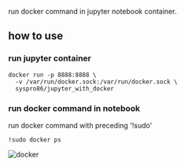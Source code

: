 run docker command in jupyter notebook container.

## how to use

### run jupyter container
```
docker run -p 8888:8888 \
  -v /var/run/docker.sock:/var/run/docker.sock \
  syspro86/jupyter_with_docker
```

### run docker command in notebook
run docker command with preceding '!sudo' 

```
!sudo docker ps
```
![docker](https://user-images.githubusercontent.com/31230327/67204020-8a338b80-f447-11e9-8f07-6c65528ca752.png)

